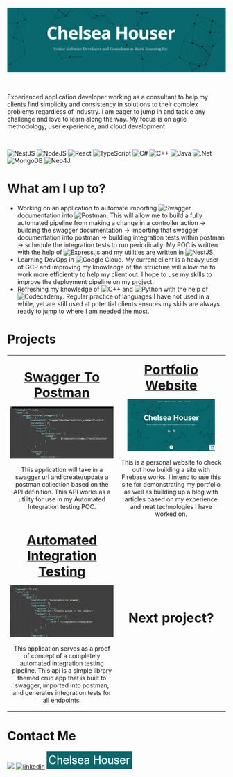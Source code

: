 ![Senior Software Developer](images/banner.png)
<p>&nbsp;</p>
Experienced application developer working as a consultant to help my clients find simplicity and consistency in solutions to their complex problems regardless of industry. I am eager to jump in and tackle any challenge and love to learn along the way. My focus is on agile methodology, user experience, and cloud development.
<p>&nbsp;</p>

![NestJS](https://img.shields.io/badge/nestjs-%23E0234E.svg?style=for-the-badge&logo=nestjs&logoColor=white) ![NodeJS](https://img.shields.io/badge/node.js-6DA55F?style=for-the-badge&logo=node.js&logoColor=white) ![React](https://img.shields.io/badge/react-%2320232a.svg?style=for-the-badge&logo=react&logoColor=%2361DAFB) ![TypeScript](https://img.shields.io/badge/typescript-%23007ACC.svg?style=for-the-badge&logo=typescript&logoColor=white) ![C#](https://img.shields.io/badge/c%23-%23239120.svg?style=for-the-badge&logo=c-sharp&logoColor=white) ![C++](https://img.shields.io/badge/c++-%2300599C.svg?style=for-the-badge&logo=c%2B%2B&logoColor=white) ![Java](https://img.shields.io/badge/java-%23ED8B00.svg?style=for-the-badge&logo=java&logoColor=white) ![.Net](https://img.shields.io/badge/.NET-5C2D91?style=for-the-badge&logo=.net&logoColor=white) ![MongoDB](https://img.shields.io/badge/MongoDB-%234ea94b.svg?style=for-the-badge&logo=mongodb&logoColor=white) ![Neo4J](https://img.shields.io/badge/Neo4j-008CC1?style=for-the-badge&logo=neo4j&logoColor=white)

# What am I up to?
- Working on an application to automate importing ![Swagger](https://img.shields.io/badge/-Swagger-%23Clojure?style=for-the-badge&logo=swagger&logoColor=white) documentation into ![Postman](https://img.shields.io/badge/Postman-FF6C37?style=for-the-badge&logo=postman&logoColor=white). This will allow me to build a fully automated pipeline from making a change in a controller action -> building the swagger documentation -> importing that swagger documentation into postman -> building integration tests within postman -> schedule the integration tests to run periodically. My POC is written with the help of ![Express.js](https://img.shields.io/badge/express.js-%23404d59.svg?style=for-the-badge&logo=express&logoColor=%2361DAFB) and my utilities are written in ![NestJS](https://img.shields.io/badge/nestjs-%23E0234E.svg?style=for-the-badge&logo=nestjs&logoColor=white).
- Learning DevOps in ![Google Cloud](https://img.shields.io/badge/GoogleCloud-%234285F4.svg?style=for-the-badge&logo=google-cloud&logoColor=white). My current client is a heavy user of GCP and improving my knowledge of the structure will allow me to work more efficiently to help my client out. I hope to use my skills to improve the deployment pipeline on my project.
- Refreshing my knowledge of ![C++](https://img.shields.io/badge/c++-%2300599C.svg?style=for-the-badge&logo=c%2B%2B&logoColor=white) and ![Python](https://img.shields.io/badge/python-3670A0?style=for-the-badge&logo=python&logoColor=ffdd54) with the help of ![Codecademy](https://img.shields.io/badge/Codecademy-FFF0E5?style=for-the-badge&logo=codecademy&logoColor=1F243A). Regular practice of languages I have not used in a while, yet are still used at potential clients ensures my skills are always ready to jump to where I am needed the most.

# Projects
<table width="100%" style="text-align:center">
 <tr>
    <td width="50%">
      <p><a href="https://github.com/chelseahouser/swaggerToPostman"><b style="font-size:30px">Swagger To Postman</b></a></p>
      <img src='images/swagger-to-postman.JPG' alt='swagger-to-postman' height='120' />
      <p>This application will take in a swagger url and create/update a postman collection based on the API definition. This API works as a utility for use in my Automated Integration testing POC.</p>
   </td>
    <td>
      <p><a href="https://github.com/chelseahouser/website"><b style="font-size:30px">Portfolio Website</b></a></p>
      <img src='images/website.JPG' alt='porfolio-website' height='120' />
      <p>This is a personal website to check out how building a site with Firebase works. I intend to use this site for demonstrating my portfolio as well as building up a blog with articles based on my experience and neat technologies I have worked on.</p>
   </td>
 </tr>
  <tr>
    <td width="50%">
      <p><a href="https://github.com/chelseahouser/automated-integration-testing"><b style="font-size:30px">Automated Integration Testing</b></a></p>
      <img src='images/automated-integration-testing.JPG' alt='automated-integration-testing' height='120' />
      <p>This application serves as a proof of concept of a completely automated integration testing pipeline. This api is a simple library themed crud app that is built to swagger, imported into postman, and generates integration tests for all endpoints.</p>
    </td>
    <td>
      <p><b style="font-size:30px">Next project?</b></p>
   </td>
 </tr>
</table>

# Contact Me

[<img src='https://img.shields.io/badge/Gmail-D14836?style=for-the-badge&logo=gmail&logoColor=white' height='40'>](mailto:contact@chelseahouser.com) 
[<img src='https://img.shields.io/badge/linkedin-%230077B5.svg?style=for-the-badge&logo=linkedin&logoColor=white' alt='linkedin' height='40'>](https://www.linkedin.com/in/chelsea-houser/) [<img src='images/website-badge.png' alt='website' height='40'>](https://chelseahouser.com/)  
